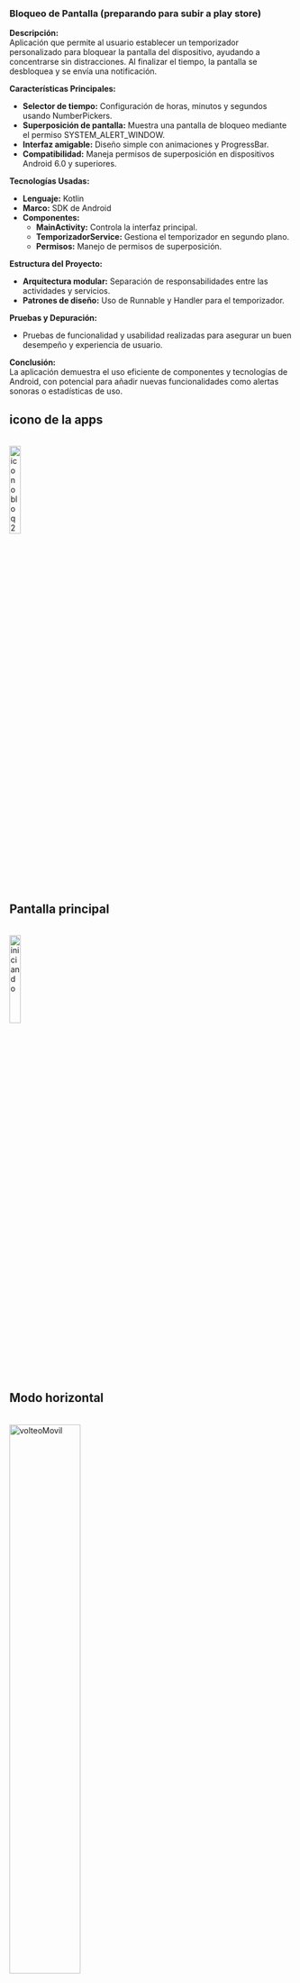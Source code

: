 ### Bloqueo de Pantalla (preparando para subir a play store)

**Descripción:**  
Aplicación que permite al usuario establecer un temporizador personalizado para bloquear la pantalla del dispositivo, ayudando a concentrarse sin distracciones. Al finalizar el tiempo, la pantalla se desbloquea y se envía una notificación.

**Características Principales:**
- **Selector de tiempo:** Configuración de horas, minutos y segundos usando NumberPickers.
- **Superposición de pantalla:** Muestra una pantalla de bloqueo mediante el permiso SYSTEM_ALERT_WINDOW.
- **Interfaz amigable:** Diseño simple con animaciones y ProgressBar.
- **Compatibilidad:** Maneja permisos de superposición en dispositivos Android 6.0 y superiores.

**Tecnologías Usadas:**
- **Lenguaje:** Kotlin
- **Marco:** SDK de Android
- **Componentes:** 
  - **MainActivity:** Controla la interfaz principal.
  - **TemporizadorService:** Gestiona el temporizador en segundo plano.
  - **Permisos:** Manejo de permisos de superposición.

**Estructura del Proyecto:**
- **Arquitectura modular:** Separación de responsabilidades entre las actividades y servicios.
- **Patrones de diseño:** Uso de Runnable y Handler para el temporizador.

**Pruebas y Depuración:**
- Pruebas de funcionalidad y usabilidad realizadas para asegurar un buen desempeño y experiencia de usuario.

**Conclusión:**  
La aplicación demuestra el uso eficiente de componentes y tecnologías de Android, con potencial para añadir nuevas funcionalidades como alertas sonoras o estadísticas de uso.

<h2>icono de la apps</h2>
<br>
<img src="https://github.com/user-attachments/assets/8d162abe-7a86-4760-9e4f-9dc607f74960" alt="iconobloq2" width="20%">
<br>
<h2>Pantalla principal</h2>
<br>
<img src="https://github.com/user-attachments/assets/49c40790-cec6-4b01-9f5a-7a1254a71905" alt="iniciando" width="20%">
<br>
<h2>Modo horizontal</h2>
<br>
<img src="https://github.com/user-attachments/assets/ab8c8538-72a0-43d7-876c-6b5716323654" alt="volteoMovil" width="50%">
<br>
<h2>Video completo (cuando comienza el conteo bloquea el movil)</h2>
<br>
<video width="20" height="20" controls>
  <source src="https://github.com/user-attachments/assets/f83cfa09-7d0e-4d46-bea3-f4a55d8caafb.mp4" type="video/mp4">
</video>

https://github.com/user-attachments/assets/9c06108f-1ffc-421e-8756-cfda7e706cd1


-------------------------------

### Calculadora de IMC

**Descripción:**  
Aplicación para calcular el Índice de Masa Corporal (IMC) en dispositivos Android, permitiendo evaluar el peso corporal en relación con la altura y determinar si el peso es saludable.

**Características Principales:**
- **Ingreso de Datos:** Permite al usuario ingresar género, altura y peso.
- **Cálculo del IMC:** Calcula el IMC y muestra el resultado.
- **Rangos de IMC:** Muestra rangos recomendados de IMC según grupo de edad y género.

**Tecnologías Usadas:**
- **Lenguaje:** Kotlin
- **Diseño UI:**
  - **XML:** Diseño de interfaz usando archivos XML en `res/layout`.
  - **Componentes:** Utiliza ConstraintLayout y CardView de AndroidX para organizar elementos.
- **Recursos Gráficos:** Imágenes y iconos almacenados en `res/drawable`.
- **Estilos y Temas:** Estilos personalizados para CardView y FloatingActionButton.
- **Binding de Vistas:** Uso de View Binding para acceso fácil a vistas mediante `ActivityMainBinding`.
- **Diálogo Emergente:** AlertDialog personalizado para mostrar el resultado del IMC.
- **Manejo de Eventos:** Listeners para manejar clics en botones y cambios en el rango de altura.
- **Dependencias:** Uso de dependencias de AndroidX y Material Design para funcionalidades como RangeSlider y FloatingActionButton.

**Conclusión:**  
La aplicación permite calcular y evaluar el IMC de manera fácil y amigable, utilizando las tecnologías y herramientas más recientes de Android.

<h2>Calculadora IMC</h2>
<br>
<img src="https://github.com/benjarowe/Portfolio_Android/assets/160912053/d2af69b9-4b41-4c11-bcb9-c504a22e764e" alt="calculadoradeimc" width="20%">
<br>
<h2>Video funcion</h2>
<br>
<video width="20" height="20" controls>
  <source src="https://github.com/user-attachments/assets/bf406d81-6bbb-4027-ac20-b8eed5401de6" type="video/mp4">
</video>


https://github.com/user-attachments/assets/99e7379f-67ab-4c02-9404-bc18de02d2fd


--------------------------------------

### Aplicación "Contactos"

**Descripción**

La aplicación "Contactos" permite gestionar y organizar contactos en dispositivos Android. Su objetivo es facilitar la adición, edición, eliminación y visualización de detalles de contactos de manera intuitiva y eficiente.

**Funcionalidades**

- **Agregar Contactos**: Añadir nuevos contactos con información relevante (nombre, número de teléfono, correo electrónico, dirección).
- **Editar Contactos**: Modificar información de contactos existentes.
- **Eliminar Contactos**: Eliminar contactos de forma segura.
- **Visualización de Detalles**: Ver todos los detalles de un contacto específico.

**Tecnologías Utilizadas**

- **Kotlin**
- **Android Studio**
- **Room** (gestión local de datos)
- **Glide** (carga de imágenes)
- **MVVM** (Modelo-Vista-VistaModelo)

**Beneficios**

- **Interfaz Intuitiva**: Navegación fácil y amigable.
- **Rendimiento Optimizado**: Acceso rápido a la base de datos con Room.
- **Escalabilidad**: Estructura MVVM permite agregar nuevas funcionalidades sin afectar la estabilidad.
- **Portabilidad**: Funciona en una amplia gama de dispositivos Android.

**Conclusión:**

La aplicación "Contactos" refleja mis habilidades en desarrollo de aplicaciones móviles y mi compromiso con la creación de software de calidad. Este proyecto es una muestra de mi capacidad para resolver problemas cotidianos y mi deseo de crecer profesionalmente en el ámbito de la programación móvil.

<h2>Pantalla principal</h2>
<br>
<img src="https://github.com/benjarowe/Portfolio_Android/assets/160912053/f0b2a289-e5f9-4bfb-9349-e5ecc85b69a0" alt="ContactosP" width="20%">

--------------------------------------

### Aplicación RecyclerView

**Descripción:**  
Aplicación de ejemplo que muestra cómo crear una lista de platillos utilizando RecyclerView y SwipeRefreshLayout en Android. Presenta una lista de platillos con su nombre, precio y rating, y permite actualizar la lista con un gesto de deslizamiento hacia abajo.

**Funcionalidades Destacadas:**
- **Lista de Platillos:**  
  Muestra una lista de platillos con nombre, precio y rating usando RecyclerView.
  
- **SwipeRefreshLayout:**  
  Permite al usuario actualizar la lista de platillos mediante un gesto de deslizamiento hacia abajo para refrescar la pantalla.

**Tecnologías Utilizadas:**
- **Android Studio:**  
  Entorno de desarrollo integrado (IDE) oficial para el desarrollo de aplicaciones Android.
  
- **RecyclerView:**  
  Implementado para mostrar la lista de platillos de manera eficiente y escalable.
  
- **SwipeRefreshLayout:**  
  Utilizado para permitir la actualización de la lista mediante un gesto de deslizamiento hacia abajo.

**Conclusión:**  
La aplicación RecyclerView es una muestra práctica de cómo utilizar componentes de Android para crear listas dinámicas y mejoradas con interacción del usuario.



